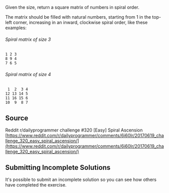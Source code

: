 Given the size, return a square matrix of numbers in spiral order.

The matrix should be filled with natural numbers, starting from 1
in the top-left corner, increasing in an inward, clockwise spiral order,
like these examples:

###### Spiral matrix of size 3

```plain
1 2 3
8 9 4
7 6 5
```

###### Spiral matrix of size 4

```plain
 1  2  3 4
12 13 14 5
11 16 15 6
10  9  8 7
```


## Source

Reddit r/dailyprogrammer challenge #320 [Easy] Spiral Ascension
[https://www.reddit.com/r/dailyprogrammer/comments/6i60lr/20170619_challenge_320_easy_spiral_ascension/](https://www.reddit.com/r/dailyprogrammer/comments/6i60lr/20170619_challenge_320_easy_spiral_ascension/)

## Submitting Incomplete Solutions
It's possible to submit an incomplete solution so you can see how others have
completed the exercise.

